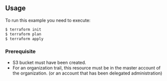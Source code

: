 ## Usage

To run this example you need to execute:

```bash
$ terraform init
$ terraform plan
$ terraform apply
```


### **Prerequisite**

  * S3 bucket must have been created.
  * For an organization trail, this resource must be in the master account of the organization. (or an account that has been delegated administration)